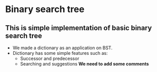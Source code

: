 # Binary search tree
## This is simple implementation of basic binary search tree
- We made a dictionary as an application on BST.
- Dictionary has some simple features such as:
    - Successor and predecessor
    - Searching and suggestions
**We need to add some comments**